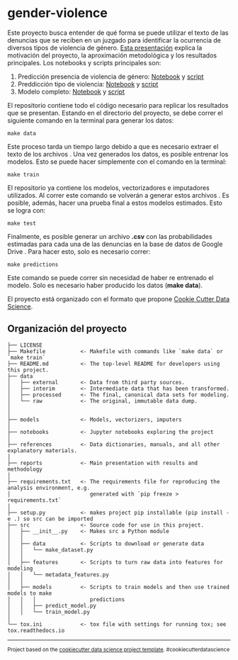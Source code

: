 gender-violence
==============================

Este proyecto busca entender de qué forma se puede utilizar el texto de las 
denuncias que se reciben en un juzgado para identificar la ocurrencia de
 diversos tipos de violencia de género. [Esta presentación](reports/presentacion.pdf) 
 explica la motivación del proyecto, la aproximación metodológica y los
  resultados principales. Los notebooks y scripts principales son:
  
  1. Predicción presencia de violencia de género: [Notebook](notebooks/2.1-YM-gender-violence.ipynb) y [script](src/models/gender_violence_classification.py)
  2. Preddicción tipo de violencia: [Notebook](notebooks/2.2-YM-types-of-violence.ipynb) y [script](src/models/violence_type_classification.py)
  3. Modelo completo:  [Notebook](notebooks/3.1-YM-final-model.ipynb) y [script](src/models/complete_classification.py)
 
 El repositorio contiene todo el código necesario para replicar los
  resultados que se presentan. Estando en el directorio del proyecto, se debe
   correr el siguiente comando en la terminal para generar los datos:
 
 ```
make data
```
Este proceso tarda un tiempo largo debido a que es necesario extraer el texto de los archivos
. Una vez generados los datos, es posible entrenar los modelos. Esto se puede
 hacer simplemente con el comando en la terminal:
 
  ```
make train
```
El repositorio ya contiene los modelos, vectorizadores e imputadores
 utilizados. Al correr este comando se volverán a generar estos archivos
 . Es posible, además, hacer una prueba final a estos modelos estimados. Esto
  se logra con:
  
   ```
make test
```

Finalmente, es posible generar un archivo **.csv** con las probabilidades
 estimadas para cada una de las denuncias en la base de datos de Google Drive
 . Para hacer esto, solo es necesario correr:
 
  ```
make predictions
```
Este comando se puede correr sin necesidad de haber re entrenado el modelo. Solo es necesario haber producido los datos (**make data**).


El proyecto está organizado con el formato que propone [Cookie Cutter Data
 Science](https://drivendata.github.io/cookiecutter-data-science/).

Organización del proyecto 
------------

    ├── LICENSE
    ├── Makefile           <- Makefile with commands like `make data` or `make train`
    ├── README.md          <- The top-level README for developers using this project.
    ├── data
    │   ├── external       <- Data from third party sources.
    │   ├── interim        <- Intermediate data that has been transformed.
    │   ├── processed      <- The final, canonical data sets for modeling.
    │   └── raw            <- The original, immutable data dump.
    │
    │
    ├── models             <- Models, vectorizers, imputers
    │
    ├── notebooks          <- Jupyter notebooks exploring the project
    │
    ├── references         <- Data dictionaries, manuals, and all other explanatory materials.
    │
    ├── reports            <- Main presentation with results and methodology
    │
    ├── requirements.txt   <- The requirements file for reproducing the analysis environment, e.g.
    │                         generated with `pip freeze > requirements.txt`
    │
    ├── setup.py           <- makes project pip installable (pip install -e .) so src can be imported
    ├── src                <- Source code for use in this project.
    │   ├── __init__.py    <- Makes src a Python module
    │   │
    │   ├── data           <- Scripts to download or generate data
    │   │   └── make_dataset.py
    │   │
    │   ├── features       <- Scripts to turn raw data into features for modeling
    │   │   └── metadata_features.py
    │   │
    │   ├── models         <- Scripts to train models and then use trained models to make
    │   │   │                 predictions
    │   │   ├── predict_model.py
    │   │   └── train_model.py
    │
    └── tox.ini            <- tox file with settings for running tox; see tox.readthedocs.io


--------

<p><small>Project based on the <a target="_blank" href="https://drivendata.github.io/cookiecutter-data-science/">cookiecutter data science project template</a>. #cookiecutterdatascience</small></p>
